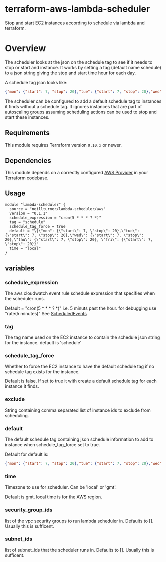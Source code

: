 # terraform-aws-lambda-scheduler
Stop and start EC2 instances according to schedule via lambda and terraform.

# Overview

The scheduler looks at the json on the schedule tag to see if it needs to stop or start and instance.
It works by setting a tag (default name schedule) to a json string giving the stop and start time hour for each day.

A schedule tag json looks like:
```json
{"mon": {"start": 7, "stop": 20},"tue": {"start": 7, "stop": 20},"wed": {"start": 7, "stop": 20},"thu": {"start": 7, "stop": 20}, "fri": {"start": 7, "stop": 20}}
```

The scheduler can be configured to add a default schedule tag to instances it finds without a schedule tag.
It ignores instances that are part of autoscaling groups assuming scheduling actions can be used to stop and start these instances.


## Requirements

This module requires Terraform version `0.10.x` or newer.

## Dependencies

This module depends on a correctly configured [AWS Provider](https://www.terraform.io/docs/providers/aws/index.html) in your Terraform codebase.

## Usage

```
module "lambda-scheduler" {
  source = "neillturner/lambda-scheduler/aws"
  version = "0.1.1"
  schedule_expression = "cron(5 * * * ? *)"
  tag = "schedule"
  schedule_tag_force = true
  default = "\{\"mon": {\"start\": 7, \"stop\": 20},\"tue\": {\"start\": 7, \"stop\": 20},\"wed\": {\"start\": 7, \"stop\": 20},\"thu\": {\"start\": 7, \"stop\": 20}, \"fri\": {\"start\": 7, \"stop\": 20}}"
  time = "local"
}
```
## variables

### schedule_expression
The aws cloudwatch event rule schedule expression that specifies when the scheduler runs.

Default = "cron(5 * * * ? *)"  i.e. 5 minuts past the hour. for debugging use "rate(5 minutes)" See [ScheduledEvents](https://docs.aws.amazon.com/AmazonCloudWatch/latest/events/ScheduledEvents.html)

### tag
The tag name used on the EC2 instance to contain the schedule json string for the instance. default is 'schedule'

### schedule_tag_force
Whether to force the EC2 instance to have the default schedule tag if no schedule tag exists for the instance.

Default is false. If set to true it with create a default schedule tag for each instance it finds.

### exclude
String containing comma separated list of instance ids to exclude from scheduling.

### default
The default schedule tag containing json schedule information to add to instance when schedule_tag_force set to true.

Default for default is:
```json
{"mon": {"start": 7, "stop": 20},"tue": {"start": 7, "stop": 20},"wed": {"start": 7, "stop": 20},"thu": {"start": 7, "stop": 20}, "fri": {"start": 7, "stop": 20}}
```

### time
Timezone to use for scheduler. Can be 'local' or 'gmt'.

Default is gmt. local time is for the AWS region.

### security_group_ids
list of the vpc security groups to run lambda scheduler in. Defaults to []. Usually this is sufficent.

### subnet_ids
list of subnet_ids that the scheduler runs in. Defaults to []. Usually this is sufficent.

